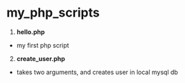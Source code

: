 # my_php_scripts
1. **hello.php**
- my first php script
2. **create_user.php**
- takes two arguments, <username> <password> and creates user in local mysql db

